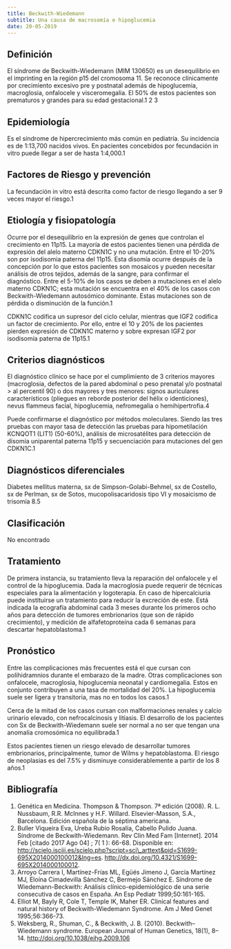 ```yaml
---
title: Beckwith-Wiedemann
subtitle: Una causa de macrosomía e hipoglucemia
date: 20-05-2019
---
```


## Definición

El síndrome de Beckwith-Wiedemann (MIM 130650) es un desequilibrio en el
imprinting en la región p15 del cromosoma 11. Se reconoce clínicamente
por crecimiento excesivo pre y postnatal además de hipoglucemia,
macroglosia, onfalocele y visceromegalia. El 50% de estos pacientes son
prematuros y grandes para su edad gestacional.<span
class="cita">1</span> <span class="cita">2</span> <span
class="cita">3</span>

Epidemiología
-------------

Es el síndrome de hipercrecimiento más común en pediatría. Su incidencia
es de 1:13,700 nacidos vivos. En pacientes concebidos por fecundación in
vitro puede llegar a ser de hasta 1:4,000.<span class="cita">1</span>

Factores de Riesgo y prevención
-------------------------------

La fecundación in vitro está descrita como factor de riesgo llegando a
ser 9 veces mayor el riesgo.<span class="cita">1</span>

Etiología y fisiopatología
--------------------------

Ocurre por el desequilibrio en la expresión de genes que controlan el
crecimiento en 11p15. La mayoría de estos pacientes tienen una pérdida
de expresión del alelo materno CDKN1C y no una mutación. Entre el 10-20%
son por isodisomia paterna del 11p15. Esta disomía ocurre después de la
concepción por lo que estos pacientes son mosaicos y pueden necesitar
análisis de otros tejidos, además de la sangre, para confirmar el
diagnóstico. Entre el 5-10% de los casos se deben a mutaciones en el
alelo materno CDKN1C; esta mutación se encuentra en el 40% de los casos
con Beckwith-Wiedemann autosómico dominante. Estas mutaciones son de
pérdida o disminución de la función.<span class="cita">1</span>

CDKN1C codifica un supresor del ciclo celular, mientras que IGF2
codifica un factor de crecimiento. Por ello, entre el 10 y 20% de los
pacientes pierden expresión de CDKN1C materno y sobre expresan IGF2 por
isodisomía paterna de 11p15.<span class="cita">1</span>

Criterios diagnósticos
----------------------

El diagnóstico clínico se hace por el cumplimiento de 3 criterios
mayores (macroglosia, defectos de la pared abdominal o peso prenatal y/o
postnatal &gt; al percentil 90) o dos mayores y tres menores: signos
auriculares característicos (pliegues en reborde posterior del hélix o
identiciones), nevus flammeus facial, hipoglucemia, nefromegalia o
hemihipertrofia.<span class="cita">4</span>

Puede confirmarse el diagnóstico por métodos moleculares. Siendo las
tres pruebas con mayor tasa de detección las pruebas para hipometilación
KCNQOT1 (LIT1) (50-60%), análisis de microsatélites para detección de
disomía uniparental paterna 11p15 y secuenciación para mutaciones del
gen CDKN1C.<span class="cita">1</span>

Diagnósticos diferenciales
--------------------------

Diabetes mellitus materna, sx de Simpson-Golabi-Behmel, sx de Costello,
sx de Perlman, sx de Sotos, mucopolisacaridosis tipo VI y mosaicismo de
trisomía 8.<span class="cita">5</span>

Clasificación
-------------

No encontrado

Tratamiento
-----------

De primera instancia, su tratamiento lleva la reparación del onfalocele
y el control de la hipoglucemia. Dada la macroglosia puede requerir de
técnicas especiales para la alimentación y logoterapia. En caso de
hipercalciuria puede instituirse un tratamiento para reducir la
excreción de este. Está indicada la ecografía abdominal cada 3 meses
durante los primeros ocho años para detección de tumores embrionarios
(que son de rápido crecimiento), y medición de alfafetoproteína cada 6
semanas para descartar hepatoblastoma.<span class="cita">1</span>

Pronóstico
----------

Entre las complicaciones más frecuentes está el que cursan con
polihidramnios durante el embarazo de la madre. Otras complicaciones son
onfalocele, macroglosia, hipoglucemia neonatal y cardiomegalia. Estos en
conjunto contribuyen a una tasa de mortalidad del 20%. La hipoglucemia
suele ser ligera y transitoria, mas no en todos los casos.<span
class="cita">1</span>

Cerca de la mitad de los casos cursan con malformaciones renales y
calcio urinario elevado, con nefrocalcinosis y litiasis. El desarrollo
de los pacientes con Sx de Beckwith-Wiedemann suele ser normal a no ser
que tengan una anomalía cromosómica no equilibrada.<span
class="cita">1</span>

Estos pacientes tienen un riesgo elevado de desarrollar tumores
embrionarios, principalmente, tumor de Wilms y hepatoblastoma. El riesgo
de neoplasias es del 7.5% y disminuye considerablemente a partir de los
8 años.<span class="cita">1</span>

Bibliografía
------------

1.  Genética en Medicina. Thompson & Thompson. 7ª edición (2008). R. L.
    Nussbaum, R.R. McInnes y H.F. Willard. Elsevier-Masson,
    S.A., Barcelona. Edición española de la séptima americana.
2.  Buller Viqueira Eva, Ureba Rubio Rosalía, Cabello Pulido Juana.
    Síndrome de Beckwith-Wiedemann. Rev Clin Med Fam \[Internet\]. 2014
    Feb \[citado 2017 Ago 04\] ; 7( 1 ): 66-68. Disponible
    en: http://scielo.isciii.es/scielo.php?script=sci\_arttext&pid=S1699-695X2014000100012&lng=es.
    http://dx.doi.org/10.4321/S1699-695X2014000100012.
3.  Arroyo Carrera I, Martínez-Frías ML, Egüés Jimeno J, García Martínez
    MJ, Eloína Cimadevilla Sánchez C, Bermejo Sánchez E. Síndrome de
    Wiedemann-Beckwith: Análisis clínico-epidemiológico de una serie
    consecutiva de casos en España. An Esp Pediatr 1999;50:161-165.
4.  Elliot M, Bayly R, Cole T, Temple IK, Maher ER. Clinical features
    and natural history of Beckwith-Wiedemann Syndrome. Am J Med
    Genet 1995;56:366-73.
5.  Weksberg, R., Shuman, C., & Beckwith, J. B. (2010).
    Beckwith–Wiedemann syndrome. European Journal of Human Genetics,
    18(1), 8–14. http://doi.org/10.1038/ejhg.2009.106
